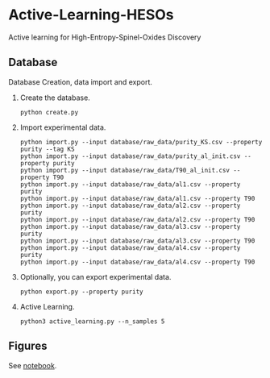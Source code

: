 # Active-Learning-HESOs
Active learning for High-Entropy-Spinel-Oxides Discovery

## Database
Database Creation, data import and export.
   1. Create the database.
        ```
        python create.py
        ```
   2. Import experimental data.
        ```
        python import.py --input database/raw_data/purity_KS.csv --property purity --tag KS
        python import.py --input database/raw_data/purity_al_init.csv --property purity
        python import.py --input database/raw_data/T90_al_init.csv --property T90
        python import.py --input database/raw_data/al1.csv --property purity
        python import.py --input database/raw_data/al1.csv --property T90
        python import.py --input database/raw_data/al2.csv --property purity
        python import.py --input database/raw_data/al2.csv --property T90
        python import.py --input database/raw_data/al3.csv --property purity
        python import.py --input database/raw_data/al3.csv --property T90
        python import.py --input database/raw_data/al4.csv --property purity
        python import.py --input database/raw_data/al4.csv --property T90
        ```
   3. Optionally, you can export experimental data.
        ```
        python export.py --property purity
        ```
   4. Active Learning.
        ```
        python3 active_learning.py --n_samples 5
        ```
## Figures
See [notebook](https://github.com/Xiangyan93/Active-Learning-HESOs/tree/master/notebook).
